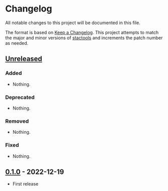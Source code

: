 # Changelog

All notable changes to this project will be documented in this file.

The format is based on [Keep a Changelog](https://keepachangelog.com/en/1.0.0/).
This project attempts to match the major and minor versions of
[stactools](https://github.com/stac-utils/stactools) and increments the patch
number as needed.

## [Unreleased]

### Added

- Nothing.

### Deprecated

- Nothing.

### Removed

- Nothing.

### Fixed

- Nothing.

## [0.1.0] - 2022-12-19

- First release

[Unreleased]: <https://github.com/stactools-packages/esa-cci-lc/compare/v0.1.0..main>
[0.1.0]: <https://github.com/stactools-packages/esa-cci-lc/releases/tag/v0.1.0/>
